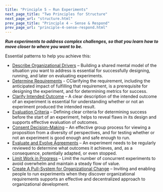 ```yaml
---
title: "Principle 5 – Run Experiments"
next_page_title: "Two Principles for Structure"
next_page_url: "structure.html"
prev_page_title: "Principle 4 – Sense & Respond"
prev_page_url: "principle-4-sense-respond.html"
---
```




**_Run experiments to address complex challenges, so that you learn how to move closer to where you want to be._**

Essential patterns to help you achieve this:

-   [Describe Organizational Drivers](describe-organizational-drivers.html) – Building a shared mental model of the situation you want to address is essential for successfully designing, running, and later on evaluating experiments.
-   [Determine Requirements](determine-requirements.html) - CClarifying the requirement, including the anticipated impact of fulfilling that requirement, is a prerequisite for designing the experiment, and for determining metrics for success.
-   [Clarify Intended Outcome](clarify-intended-outcome.html) – A clear description of the intended outcome of an experiment is essential for understanding whether or not an experiment produced the intended result.
-   [Evaluation Criteria](evaluation-criteria.html) – Defining clear criteria for determining success before the start of an experiment, helps to reveal flaws in its design and supports effective evaluation of outcomes. 
-   [Consent Decision-Making](consent-decision-making.html) – An effective group process for viewing a proposition from a diversity of perspectives, and for testing whether or not an experiment is good enough and safe enough to run.
-   [Evaluate and Evolve Agreements](evaluate-and-evolve-agreements.html) – An experiment needs to be regularly reviewed to determine what outcomes it achieves, and, as a consequence, potentially adapted, or even stopped.
-   [Limit Work in Progress](limit-work-in-progress.html) – Limit the number of concurrent experiments to avoid overwhelm and maintain a steady flow of value. 
-   [Create A Pull-System for Organizational Change](create-a-pull-system-for-organizational-change.html) – Inviting and enabling people to run experiments when they discover organizational requirements supports an effective and decentralized approach to organizational development.

